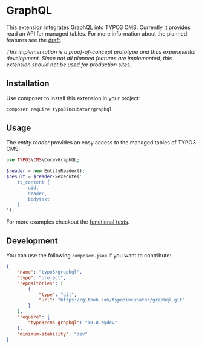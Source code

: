 # GraphQL

This extension integrates GraphQL into TYPO3 CMS. Currently it provides read an API for managed tables. For more information about the planned features see the [draft](https://docs.google.com/document/d/1M-V9H9W_tmWZI-Be9Zo5xTZUMgwJk2dMUxOFw-waO04/).

*This implementation is a proof-of-concept prototype and thus experimental development. Since not all planned features are implemented, this extension should not be used for production sites.*

## Installation

Use composer to install this extension in your project:

```bash
composer require typo3incubator/graphql
```

## Usage

The *entity reader* provides an easy access to the managed tables of TYPO3 CMS:

```php
use TYPO3\CMS\Core\GraphQL;

$reader = new EntityReader();
$result = $reader->execute('
    tt_content {
        uid,
        header,
        bodytext
    }
');
```

For more examples checkout the [functional tests](Tests/Functional/GraphQL/EntityReaderTest.php).

## Development

You can use the following `composer.json` if you want to contribute:

```json
{
    "name": "typo3/graphql",
    "type": "project",
    "repositories": [
        {
            "type": "git",
            "url": "https://github.com/typo3incubator/graphql.git"
        }
    ],
    "require": {
        "typo3/cms-graphql": "10.0.*@dev"
    },
    "minimum-stability": "dev"
}
```

